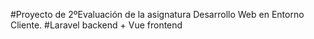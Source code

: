 #Proyecto de 2ºEvaluación de la asignatura Desarrollo Web en Entorno Cliente.
#Laravel backend + Vue frontend
